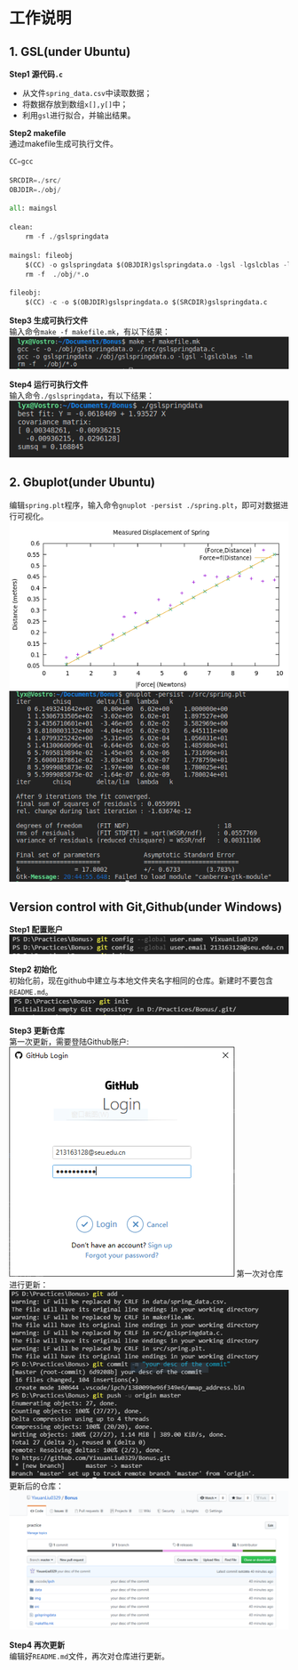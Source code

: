 # 工作说明

## 1. GSL(under Ubuntu)

**Step1 源代码`.c`**
* 从文件`spring_data.csv`中读取数据；
* 将数据存放到数组`x[],y[]`中；
* 利用`gsl`进行拟合，并输出结果。

**Step2 makefile**<br>
通过makefile生成可执行文件。
```python
CC=gcc

SRCDIR=./src/
OBJDIR=./obj/

all: maingsl

clean:
	rm -f ./gslspringdata

maingsl: fileobj
	$(CC) -o gslspringdata $(OBJDIR)gslspringdata.o -lgsl -lgslcblas -lm
	rm -f  ./obj/*.o

fileobj:  
	$(CC) -c -o $(OBJDIR)gslspringdata.o $(SRCDIR)gslspringdata.c
```

**Step3 生成可执行文件**<br>
输入命令`make -f makefile.mk`，有以下结果：<br>
![makefile运行结果](./img/makefile.png)

**Step4 运行可执行文件**<br>
输入命令`./gslspringdata`，有以下结果：<br>
![可执行文件](./img/makefileexe.png)


## 2. Gbuplot(under Ubuntu)
编辑`spring.plt`程序，输入命令`gnuplot -persist ./spring.plt`，即可对数据进行可视化。<br>
![命令运行结果](./img/gnuplot1.png)
![数据可视化](./img/gnuplot2.png)


## Version control with Git,Github(under Windows)

**Step1 配置账户**<br>
![配置账户](./img/connectaccount.png)

**Step2 初始化**  <br>
初始化前，现在github中建立与本地文件夹名字相同的仓库。新建时不要包含`README.md`。<br>
![初始化](./img/initialization.png)

**Step3 更新仓库**<br>
第一次更新，需要登陆Github账户:<br>
![Github账户登录](./img/githublogin.png)
第一次对仓库进行更新：<br>
![更新仓库](./img/firstpush.png)
更新后的仓库：<br>
![第一次更新](./img/r1.png)

**Step4 再次更新**<br>
编辑好`README.md`文件，再次对仓库进行更新。